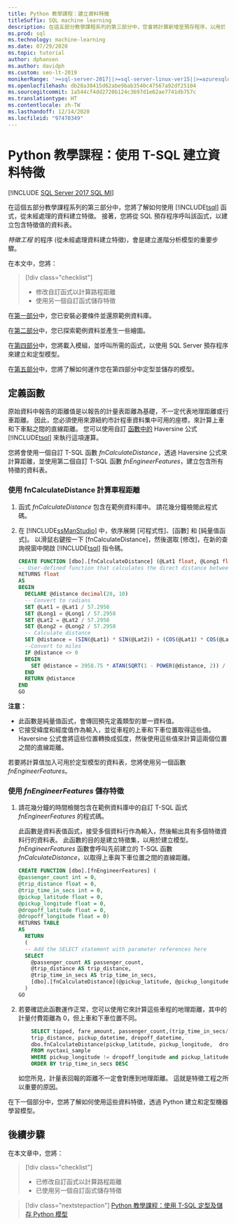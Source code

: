 ```yaml
---
title: Python 教學課程：建立資料特徵
titleSuffix: SQL machine learning
description: 在這五部分教學課程系列的第三部分中，您會將計算新增至預存程序，以用於 SQL 機器學習的 Python 機器學習模型。
ms.prod: sql
ms.technology: machine-learning
ms.date: 07/29/2020
ms.topic: tutorial
author: dphansen
ms.author: davidph
ms.custom: seo-lt-2019
monikerRange: '>=sql-server-2017||>=sql-server-linux-ver15||>=azuresqldb-mi-current'
ms.openlocfilehash: db28a38415d62abe9bab3540c47567a92df25104
ms.sourcegitcommit: 1a544cf4dd2720b124c3697d1e62ae7741db757c
ms.translationtype: HT
ms.contentlocale: zh-TW
ms.lasthandoff: 12/14/2020
ms.locfileid: "97470349"
---
```

# <a name="python-tutorial-create-data-features-using-t-sql"></a>Python 教學課程：使用 T-SQL 建立資料特徵
[!INCLUDE [SQL Server 2017 SQL MI](../../includes/applies-to-version/sqlserver2017-asdbmi.md)]

在這個五部分教學課程系列的第三部分中，您將了解如何使用 [!INCLUDE[tsql](../../includes/tsql-md.md)] 函式，從未經處理的資料建立特徵。 接著，您將從 SQL 預存程序呼叫該函式，以建立包含特徵值的資料表。

*特徵工程* 的程序 (從未經處理資料建立特徵)，會是建立進階分析模型的重要步驟。

在本文中，您將：

> [!div class="checklist"]
> + 修改自訂函式以計算路程距離
> + 使用另一個自訂函式儲存特徵

在[第一部分](python-taxi-classification-introduction.md)中，您已安裝必要條件並還原範例資料庫。

在[第二部分](python-taxi-classification-explore-data.md)中，您已探索範例資料並產生一些繪圖。

在[第四部分](python-taxi-classification-train-model.md)中，您將載入模組，並呼叫所需的函式，以使用 SQL Server 預存程序來建立和定型模型。

在[第五部分](python-taxi-classification-deploy-model.md)中，您將了解如何運作您在第四部分中定型並儲存的模型。

## <a name="define-the-function"></a>定義函數

原始資料中報告的距離值是以報告的計量表距離為基礎，不一定代表地理距離或行車距離。 因此，您必須使用來源紐約市計程車資料集中可用的座標，來計算上車和下車點之間的直線距離。 您可以使用自訂 [函數中的](https://en.wikipedia.org/wiki/Haversine_formula) Haversine 公式 [!INCLUDE[tsql](../../includes/tsql-md.md)] 來執行這項運算。

您將會使用一個自訂 T-SQL 函數 _fnCalculateDistance_，透過 Haversine 公式來計算距離，並使用第二個自訂 T-SQL 函數 _fnEngineerFeatures_，建立包含所有特徵的資料表。

### <a name="calculate-trip-distance-using-fncalculatedistance"></a>使用 fnCalculateDistance 計算車程距離

1. 函式 _fnCalculateDistance_ 包含在範例資料庫中。 請花幾分鐘檢閱此程式碼。
  
2. 在 [!INCLUDE[ssManStudio](../../includes/ssmanstudio-md.md)] 中，依序展開 [可程式性]、[函數] 和 [純量值函式]。
   以滑鼠右鍵按一下 [fnCalculateDistance]，然後選取 [修改]，在新的查詢視窗中開啟 [!INCLUDE[tsql](../../includes/tsql-md.md)] 指令碼。
  
   ```sql
   CREATE FUNCTION [dbo].[fnCalculateDistance] (@Lat1 float, @Long1 float, @Lat2 float, @Long2 float)
   -- User-defined function that calculates the direct distance between two geographical coordinates
   RETURNS float
   AS
   BEGIN
     DECLARE @distance decimal(28, 10)
     -- Convert to radians
     SET @Lat1 = @Lat1 / 57.2958
     SET @Long1 = @Long1 / 57.2958
     SET @Lat2 = @Lat2 / 57.2958
     SET @Long2 = @Long2 / 57.2958
     -- Calculate distance
     SET @distance = (SIN(@Lat1) * SIN(@Lat2)) + (COS(@Lat1) * COS(@Lat2) * COS(@Long2 - @Long1))
     --Convert to miles
     IF @distance <> 0
     BEGIN
       SET @distance = 3958.75 * ATAN(SQRT(1 - POWER(@distance, 2)) / @distance);
     END
     RETURN @distance
   END
   GO
   ```

**注意：**

+ 此函數是純量值函式，會傳回預先定義類型的單一資料值。
+ 它接受緯度和經度值作為輸入，並從車程的上車和下車位置取得這些值。 Haversine 公式會將這些位置轉換成弧度，然後使用這些值來計算這兩個位置之間的直線距離。

若要將計算值加入可用於定型模型的資料表，您將使用另一個函數 _fnEngineerFeatures_。

### <a name="save-the-features-using-_fnengineerfeatures_"></a>使用 _fnEngineerFeatures_ 儲存特徵

1. 請花幾分鐘的時間檢閱包含在範例資料庫中的自訂 T-SQL 函式 _fnEngineerFeatures_ 的程式碼。
  
   此函數是資料表值函式，接受多個資料行作為輸入，然後輸出具有多個特徵資料行的資料表。  此函數的目的是建立特徵集，以用於建立模型。 _fnEngineerFeatures_ 函數會呼叫先前建立的 T-SQL 函數 _fnCalculateDistance_，以取得上車與下車位置之間的直線距離。
  
   ```sql
   CREATE FUNCTION [dbo].[fnEngineerFeatures] (
   @passenger_count int = 0,
   @trip_distance float = 0,
   @trip_time_in_secs int = 0,
   @pickup_latitude float = 0,
   @pickup_longitude float = 0,
   @dropoff_latitude float = 0,
   @dropoff_longitude float = 0)
   RETURNS TABLE
   AS
     RETURN
     (
     -- Add the SELECT statement with parameter references here
     SELECT
       @passenger_count AS passenger_count,
       @trip_distance AS trip_distance,
       @trip_time_in_secs AS trip_time_in_secs,
       [dbo].[fnCalculateDistance](@pickup_latitude, @pickup_longitude, @dropoff_latitude, @dropoff_longitude) AS direct_distance
     )
   GO
   ```
  
2. 若要確認此函數運作正常，您可以使用它來計算這些車程的地理距離，其中的計量付費距離為 0，但上車和下車位置不同。
  
   ```sql
       SELECT tipped, fare_amount, passenger_count,(trip_time_in_secs/60) as TripMinutes,
       trip_distance, pickup_datetime, dropoff_datetime,
       dbo.fnCalculateDistance(pickup_latitude, pickup_longitude,  dropoff_latitude, dropoff_longitude) AS direct_distance
       FROM nyctaxi_sample
       WHERE pickup_longitude != dropoff_longitude and pickup_latitude != dropoff_latitude and trip_distance = 0
       ORDER BY trip_time_in_secs DESC
   ```
  
   如您所見，計量表回報的距離不一定會對應到地理距離。 這就是特徵工程之所以重要的原因。

在下一個部分中，您將了解如何使用這些資料特徵，透過 Python 建立和定型機器學習模型。

## <a name="next-steps"></a>後續步驟

在本文章中，您將：

> [!div class="checklist"]
> + 已修改自訂函式以計算路程距離
> + 已使用另一個自訂函式儲存特徵

> [!div class="nextstepaction"]
> [Python 教學課程：使用 T-SQL 定型及儲存 Python 模型](python-taxi-classification-train-model.md)